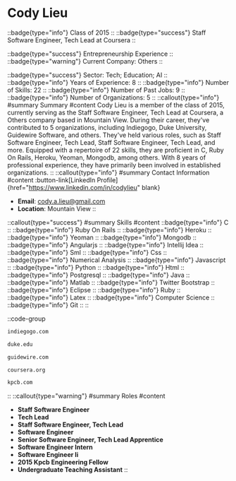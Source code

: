 # Cody Lieu
::badge{type="info"}
Class of 2015
::
::badge{type="success"}
Staff Software Engineer, Tech Lead at Coursera
::

::badge{type="success"}
Entrepreneurship Experience
::
::badge{type="warning"}
Current Company: Others
::

::badge{type="success"}
Sector: Tech; Education; AI
::
::badge{type="info"}
Years of Experience: 8
::
::badge{type="info"}
Number of Skills: 22
::
::badge{type="info"}
Number of Past Jobs: 9
::
::badge{type="info"}
Number of Organizations: 5
::
::callout{type="info"}
#summary
Summary
#content
Cody Lieu is a member of the class of 2015, currently serving as the Staff Software Engineer, Tech Lead at Coursera, a Others company based in Mountain View. During their career, they've contributed to 5 organizations, including Indiegogo, Duke University, Guidewire Software, and others. They've held various roles, such as Staff Software Engineer, Tech Lead, Staff Software Engineer, Tech Lead, and more. Equipped with a repertoire of 22 skills, they are proficient in C, Ruby On Rails, Heroku, Yeoman, Mongodb, among others.  With 8 years of professional experience, they have primarily been involved in established organizations.
::
::callout{type="info"}
#summary
Contact Information
#content
:button-link[LinkedIn Profile]{href="https://www.linkedin.com/in/codylieu" blank}
- **Email**: cody.a.lieu@gmail.com
- **Location**: Mountain View
::

::callout{type="success"}
#summary
Skills
#content
::badge{type="info"}
C
::
::badge{type="info"}
Ruby On Rails
::
::badge{type="info"}
Heroku
::
::badge{type="info"}
Yeoman
::
::badge{type="info"}
Mongodb
::
::badge{type="info"}
Angularjs
::
::badge{type="info"}
Intellij Idea
::
::badge{type="info"}
Sml
::
::badge{type="info"}
Css
::
::badge{type="info"}
Numerical Analysis
::
::badge{type="info"}
Javascript
::
::badge{type="info"}
Python
::
::badge{type="info"}
Html
::
::badge{type="info"}
Postgresql
::
::badge{type="info"}
Java
::
::badge{type="info"}
Matlab
::
::badge{type="info"}
Twitter Bootstrap
::
::badge{type="info"}
Eclipse
::
::badge{type="info"}
Ruby
::
::badge{type="info"}
Latex
::
::badge{type="info"}
Computer Science
::
::badge{type="info"}
Git
::
::

::code-group
```bash [Indiegogo]
indiegogo.com
```
```bash [Duke University]
duke.edu
```
```bash [Guidewire Software]
guidewire.com
```
```bash [Coursera]
coursera.org
```
```bash [Kleiner Perkins Caufield & Byers]
kpcb.com
```
::
::callout{type="warning"}
#summary
Roles
#content
- **Staff Software Engineer**
- **Tech Lead**
- **Staff Software Engineer, Tech Lead**
- **Software Engineer**
- **Senior Software Engineer, Tech Lead Apprentice**
- **Software Engineer Intern**
- **Software Engineer Ii**
- **2015 Kpcb Engineering Fellow**
- **Undergraduate Teaching Assistant**
::

